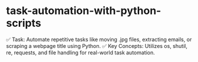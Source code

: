 # task-automation-with-python-scripts
✅ Task: Automate repetitive tasks like moving .jpg files, extracting emails, or scraping a webpage title using Python. ✅ Key Concepts: Utilizes os, shutil, re, requests, and file handling for real-world task automation.
